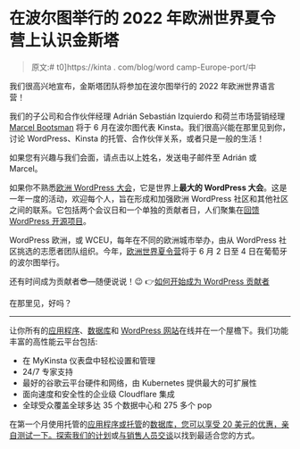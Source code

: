 # 在波尔图举行的 2022 年欧洲世界夏令营上认识金斯塔

> 原文:# t0]https://kinta . com/blog/word camp-Europe-port/中

我们很高兴地宣布，金斯塔团队将参加在波尔图举行的 2022 年欧洲世界语言营！

我们的子公司和合作伙伴经理 Adrián Sebastián Izquierdo 和荷兰市场营销经理 [Marcel Bootsman](/cdn-cgi/l/email-protection#acc1cddecfc9c0cec3c3d8dfc1cdc2ecc7c5c2dfd8cd82cfc3c1) 将于 6 月在波尔图代表 Kinsta。我们很高兴能在那里见到你，讨论 WordPress、Kinsta 的托管、合作伙伴关系，或者只是一般的生活！

如果您有兴趣与我们会面，请点击以上姓名，发送电子邮件至 Adrián 或 Marcel。

如果你不熟悉[欧洲 WordPress 大会](https://europe.wordcamp.org/)，它是世界上**最大的 WordPress 大会**。这是一年一度的活动，欢迎每个人，旨在形成和加强欧洲 WordPress 社区和其他社区之间的联系。它包括两个会议日和一个单独的贡献者日，人们聚集在[回馈 WordPress 开源项目](https://kinsta.com/blog/is-wordpress-free/)。

WordPress 欧洲，或 WCEU，每年在不同的欧洲城市举办，由从 WordPress 社区挑选的志愿者团队组织。今年，[欧洲世界夏令营](https://europe.wordcamp.org/2022/)将于 6 月 2 日至 4 日在葡萄牙的波尔图举行。

还有时间成为贡献者😎—随便说说！😉 👉[如何开始成为 WordPress 贡献者](https://kinsta.com/blog/wordpress-contributor/)

在那里见，好吗？

* * *

让你所有的[应用程序](https://kinsta.com/application-hosting/)、[数据库](https://kinsta.com/database-hosting/)和 [WordPress 网站](https://kinsta.com/wordpress-hosting/)在线并在一个屋檐下。我们功能丰富的高性能云平台包括:

*   在 MyKinsta 仪表盘中轻松设置和管理
*   24/7 专家支持
*   最好的谷歌云平台硬件和网络，由 Kubernetes 提供最大的可扩展性
*   面向速度和安全性的企业级 Cloudflare 集成
*   全球受众覆盖全球多达 35 个数据中心和 275 多个 pop

在第一个月使用托管的[应用程序或托管](https://kinsta.com/application-hosting/)的[数据库，您可以享受 20 美元的优惠，亲自测试一下。探索我们的](https://kinsta.com/database-hosting/)[计划](https://kinsta.com/plans/)或[与销售人员交谈](https://kinsta.com/contact-us/)以找到最适合您的方式。